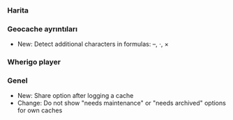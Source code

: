 
### Harita

### Geocache ayrıntıları
- New: Detect additional characters in formulas: –, ⋅, ×

### Wherigo player

### Genel
- New: Share option after logging a cache
- Change: Do not show "needs maintenance" or "needs archived" options for own caches
